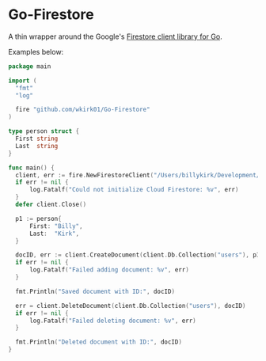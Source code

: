 # Go-Firestore

A thin wrapper around the Google's [Firestore client library for Go](https://github.com/googleapis/google-cloud-go/tree/master/firestore).

Examples below:

```go
package main

import (
  "fmt"
  "log"

  fire "github.com/wkirk01/Go-Firestore"
)

type person struct {
  First string
  Last  string
}

func main() {
  client, err := fire.NewFirestoreClient("/Users/billykirk/Development/Firebase/Credentials/wkirk-go-test.json")
  if err != nil {
	  log.Fatalf("Could not initialize Cloud Firestore: %v", err)
  }
  defer client.Close()

  p1 := person{
	  First: "Billy",
	  Last:  "Kirk",
  }

  docID, err := client.CreateDocument(client.Db.Collection("users"), p1)
  if err != nil {
	  log.Fatalf("Failed adding document: %v", err)
  }

  fmt.Println("Saved document with ID:", docID)

  err = client.DeleteDocument(client.Db.Collection("users"), docID)
  if err != nil {
	  log.Fatalf("Failed deleting document: %v", err)
  }

  fmt.Println("Deleted document with ID:", docID)
}
```